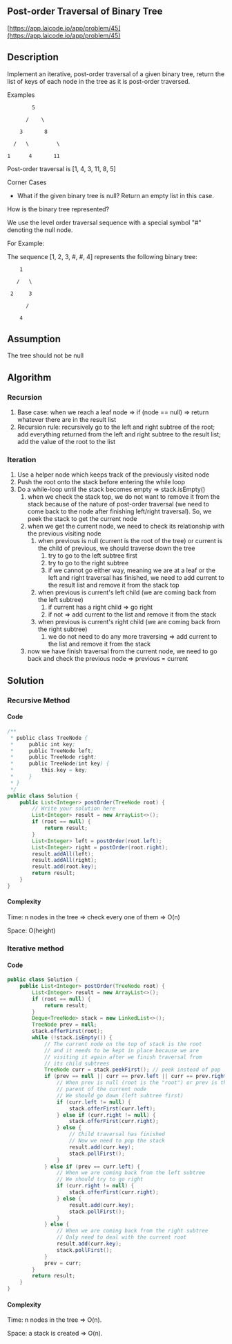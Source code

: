 <!----- Conversion time: 0.955 seconds.


Using this Markdown file:

1. Cut and paste this output into your source file.
2. See the notes and action items below regarding this conversion run.
3. Check the rendered output (headings, lists, code blocks, tables) for proper
   formatting and use a linkchecker before you publish this page.

Conversion notes:

* GD2md-html version 1.0β13
* Fri Jan 04 2019 01:28:10 GMT-0800 (PST)
* Source doc: https://docs.google.com/open?id=1B0O0AH5BXfjkJ_QCYxFwdx-QoWnc4nWA7PhLbfE0deg
----->



## Post-order Traversal of Binary Tree

[https://app.laicode.io/app/problem/45](https://app.laicode.io/app/problem/45)


## Description

Implement an iterative, post-order traversal of a given binary tree, return the list of keys of each node in the tree as it is post-order traversed.

Examples

            5

          /    \

        3       8

      /   \         \

    1      4       11

Post-order traversal is \[1, 4, 3, 11, 8, 5\]

Corner Cases



*   What if the given binary tree is null? Return an empty list in this case.

How is the binary tree represented?

We use the level order traversal sequence with a special symbol "#" denoting the null node.

For Example:

The sequence \[1, 2, 3, #, #, 4\] represents the following binary tree:

        1

       /   \

     2     3

          /

        4


## Assumption

The tree should not be null


## Algorithm


### Recursion



1.  Base case: when we reach a leaf node ⇒ if (node == null) ⇒ return whatever there are in the result list
1.  Recursion rule: recursively go to the left and right subtree of the root; add everything returned from the left and right subtree to the result list; add the value of the root to the list


### Iteration



1.  Use a helper node which keeps track of the previously visited node
1.  Push the root onto the stack before entering the while loop
1.  Do a while-loop until the stack becomes empty ⇒ stack.isEmpty()
    1.  when we check the stack top, we do not want to remove it from the stack because of the nature of post-order traversal (we need to come back to the node after finishing left/right traversal). So, we peek the stack to get the current node
    1.  when we get the current node, we need to check its relationship with the previous visiting node
        1.  when previous is null (current is the root of the tree) or current is the child of previous, we should traverse down the tree
            1.  try to go to the left subtree first
            1.  try to go to the right subtree
            1.  if we cannot go either way, meaning we are at a leaf or the left and right traversal has finished, we need to add current to the result list and remove it from the stack top
        1.  when previous is current's left child (we are coming back from the left subtree)
            1.  if current has a right child ⇒ go right
            1.  if not ⇒ add current to the list and remove it from the stack
        1.  when previous is current's right child (we are coming back from the right subtree)
            1.  we do not need to do any more traversing ⇒ add current to the list and remove it from the stack
    1.  now we have finish traversal from the current node, we need to go back and check the previous node ⇒ previous = current


## Solution


### Recursive Method


#### Code


```java
/**
 * public class TreeNode {
 *     public int key;
 *     public TreeNode left;
 *     public TreeNode right;
 *     public TreeNode(int key) {
 *         this.key = key;
 *     }
 * }
 */
public class Solution {
    public List<Integer> postOrder(TreeNode root) {
        // Write your solution here
        List<Integer> result = new ArrayList<>();
        if (root == null) {
            return result;
        }
        List<Integer> left = postOrder(root.left);
        List<Integer> right = postOrder(root.right);
        result.addAll(left);
        result.addAll(right);
        result.add(root.key);
        return result;
    }
}
```



#### Complexity

Time: n nodes in the tree ⇒ check every one of them ⇒ O(n)

Space: O(height)




### Iterative method


#### Code


```java
public class Solution {
    public List<Integer> postOrder(TreeNode root) {
        List<Integer> result = new ArrayList<>();
        if (root == null) {
            return result;
        }
        Deque<TreeNode> stack = new LinkedList<>();
        TreeNode prev = null;
        stack.offerFirst(root);
        while (!stack.isEmpty()) {
            // The current node on the top of stack is the root
            // and it needs to be kept in place because we are
            // visiting it again after we finish traversal from
            // its child subtrees
            TreeNode curr = stack.peekFirst(); // peek instead of pop
            if (prev == null || curr == prev.left || curr == prev.right) {
                // When prev is null (root is the "root") or prev is the
                // parent of the current node
                // We should go down (left subtree first)
                if (curr.left != null) {
                    stack.offerFirst(curr.left);
                } else if (curr.right != null) {
                    stack.offerFirst(curr.right);
                } else {
                    // Child traversal has finished
                    // Now we need to pop the stack
                    result.add(curr.key);
                    stack.pollFirst();
                }
            } else if (prev == curr.left) {
                // When we are coming back from the left subtree
                // We should try to go right
                if (curr.right != null) {
                    stack.offerFirst(curr.right);
                } else {
                    result.add(curr.key);
                    stack.pollFirst();
                }
            } else {
                // When we are coming back from the right subtree
                // Only need to deal with the current root
                result.add(curr.key);
                stack.pollFirst();
            }
            prev = curr;
        }
        return result;
    }
}
```



#### Complexity

Time: n nodes in the tree ⇒ O(n).

Space: a stack is created ⇒ O(n).


<!-- GD2md-html version 1.0β13 -->

